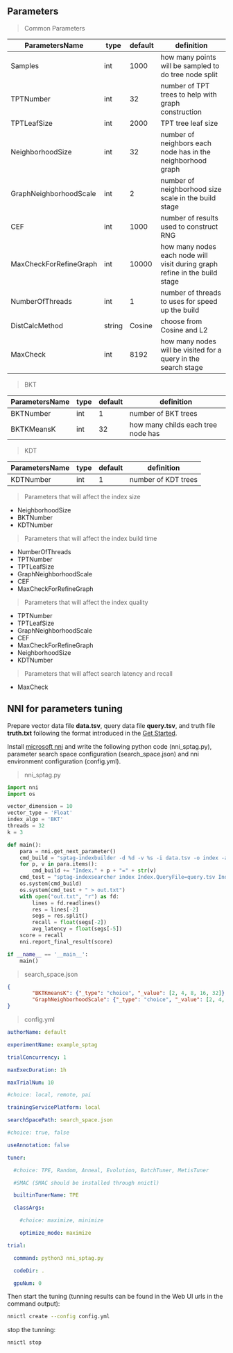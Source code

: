 ## **Parameters**

> Common Parameters

|  ParametersName | type  |  default | definition|
|---|---|---|---|
| Samples | int | 1000 | how many points will be sampled to do tree node split |
|TPTNumber | int | 32 | number of TPT trees to help with graph construction |
|TPTLeafSize | int | 2000 | TPT tree leaf size |
NeighborhoodSize | int | 32 | number of neighbors each node has in the neighborhood graph |
|GraphNeighborhoodScale | int | 2 | number of neighborhood size scale in the build stage |
|CEF | int | 1000 | number of results used to construct RNG | 
|MaxCheckForRefineGraph| int | 10000 | how many nodes each node will visit during graph refine in the build stage | 
|NumberOfThreads | int | 1 | number of threads to uses for speed up the build |
|DistCalcMethod | string | Cosine | choose from Cosine and L2 |
|MaxCheck | int | 8192 | how many nodes will be visited for a query in the search stage

> BKT

|  ParametersName | type  |  default | definition|
|---|---|---|---|
| BKTNumber | int | 1 | number of BKT trees |
| BKTKMeansK | int | 32 | how many childs each tree node has |

> KDT

|  ParametersName | type  |  default | definition|
|---|---|---|---|
| KDTNumber | int | 1 | number of KDT trees |

> Parameters that will affect the index size
* NeighborhoodSize
* BKTNumber
* KDTNumber

> Parameters that will affect the index build time
* NumberOfThreads
* TPTNumber
* TPTLeafSize
* GraphNeighborhoodScale
* CEF
* MaxCheckForRefineGraph

> Parameters that will affect the index quality
* TPTNumber
* TPTLeafSize
* GraphNeighborhoodScale
* CEF
* MaxCheckForRefineGraph
* NeighborhoodSize
* KDTNumber

> Parameters that will affect search latency and recall
* MaxCheck

## **NNI for parameters tuning**

Prepare vector data file **data.tsv**, query data file **query.tsv**, and truth file **truth.txt** following the format introduced in the [Get Started](GettingStart.md). 

Install [microsoft nni](https://github.com/microsoft/nni) and write the following python code (nni_sptag.py), parameter search space configuration (search_space.json) and nni environment configuration (config.yml).

> nni_sptag.py

```Python
import nni
import os

vector_dimension = 10
vector_type = 'Float'
index_algo = 'BKT'
threads = 32
k = 3

def main():
    para = nni.get_next_parameter()
    cmd_build = "sptag-indexbuilder -d %d -v %s -i data.tsv -o index -a %s -t %d " % (vector_dimension, vector_type, index_algo, threads)
    for p, v in para.items():
        cmd_build += "Index." + p + "=" + str(v)
    cmd_test = "sptag-indexsearcher index Index.QueryFile=query.tsv Index.TruthFile=truth.txt Index.K=%d" % (k)
    os.system(cmd_build)
    os.system(cmd_test + " > out.txt")
    with open("out.txt", "r") as fd:
        lines = fd.readlines()
        res = lines[-2]
        segs = res.split()
        recall = float(segs[-2])
        avg_latency = float(segs[-5])
    score = recall
    nni.report_final_result(score)

if __name__ == '__main__':
    main()
```
> search_space.json

```json
{
        "BKTKmeansK": {"_type": "choice", "_value": [2, 4, 8, 16, 32]},
        "GraphNeighborhoodScale": {"_type": "choice", "_value": [2, 4, 8, 16, 32]}
}

```

> config.yml

```yaml
authorName: default

experimentName: example_sptag

trialConcurrency: 1

maxExecDuration: 1h

maxTrialNum: 10

#choice: local, remote, pai

trainingServicePlatform: local

searchSpacePath: search_space.json

#choice: true, false

useAnnotation: false

tuner:

  #choice: TPE, Random, Anneal, Evolution, BatchTuner, MetisTuner

  #SMAC (SMAC should be installed through nnictl)

  builtinTunerName: TPE

  classArgs:

    #choice: maximize, minimize

    optimize_mode: maximize

trial:

  command: python3 nni_sptag.py

  codeDir: .

  gpuNum: 0

```

Then start the tuning (tunning results can be found in the Web UI urls in the command output):
```bash
nnictl create --config config.yml
```

stop the tunning:
```bash
nnictl stop
```